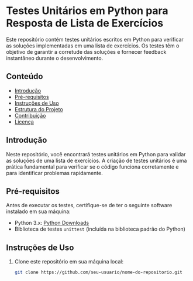 # Testes Unitários em Python para Resposta de Lista de Exercícios

Este repositório contém testes unitários escritos em Python para verificar as soluções implementadas em uma lista de exercícios. Os testes têm o objetivo de garantir a corretude das soluções e fornecer feedback instantâneo durante o desenvolvimento.

## Conteúdo

- [Introdução](#introdução)
- [Pré-requisitos](#pré-requisitos)
- [Instruções de Uso](#instruções-de-uso)
- [Estrutura do Projeto](#estrutura-do-projeto)
- [Contribuição](#contribuição)
- [Licença](#licença)

## Introdução

Neste repositório, você encontrará testes unitários em Python para validar as soluções de uma lista de exercícios. A criação de testes unitários é uma prática fundamental para verificar se o código funciona corretamente e para identificar problemas rapidamente.

## Pré-requisitos

Antes de executar os testes, certifique-se de ter o seguinte software instalado em sua máquina:

- Python 3.x: [Python Downloads](https://www.python.org/downloads/)
- Biblioteca de testes `unittest` (incluída na biblioteca padrão do Python)

## Instruções de Uso

1. Clone este repositório em sua máquina local:

   ```bash
   git clone https://github.com/seu-usuario/nome-do-repositorio.git

